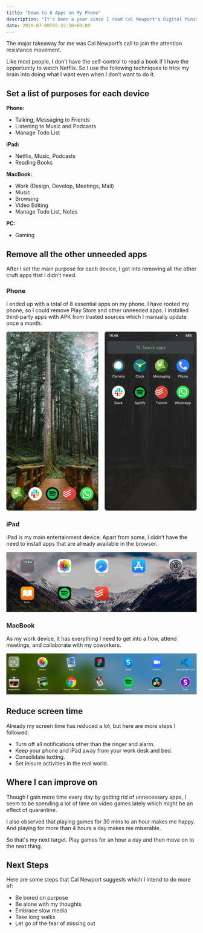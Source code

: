 ```yaml
---
title: "Down to 8 Apps on My Phone"
description: "It's been a year since I read Cal Newport's Digital Minimalism where he talks about taking back control of your time and not feeling like you need your phone attached to you all the time. Here are some steps I took to implement Digital Minimalism in my life."
date: 2020-07-08T02:22:50+00:00
---
```


The major takeaway for me was Cal Newport’s call to join the attention resistance movement.

Like most people, I don’t have the self-control to read a book if I have the opportunity to watch Netflix. So I use the following techniques to trick my brain into doing what I want even when I don’t want to do it.

## Set a list of purposes for each device

**Phone:**

- Talking, Messaging to Friends
- Listening to Music and Podcasts
- Manage Todo List

**iPad:**

- Netflix, Music, Podcasts
- Reading Books

**MacBook:**

- Work (Design, Develop, Meetings, Mail)
- Music
- Browsing
- Video Editing
- Manage Todo List, Notes

**PC:**

- Gaming

## Remove all the other unneeded apps

After I set the main purpose for each device, I got into removing all the other cruft apps that I didn’t need.

### Phone

I ended up with a total of 8 essential apps on my phone. I have rooted my phone, so I could remove Play Store and other unneeded apps. I installed third-party apps with APK from trusted sources which I manually update once a month.

![Screenshot of apps in my Phone](phone.png)

### iPad

iPad is my main entertainment device. Apart from some, I didn’t have the need to install apps that are already available in the browser.

![Screenshot of apps in my iPad](ipad.jpg)

### MacBook

As my work device, it has everything I need to get into a flow, attend meetings, and collaborate with my coworkers.

![Screenshot of apps in my MacBook](mac.png)

## Reduce screen time

Already my screen time has reduced a lot, but here are more steps I followed:

- Turn off all notifications other than the ringer and alarm.
- Keep your phone and iPad away from your work desk and bed.
- Consolidate texting.
- Set leisure activities in the real world.

## Where I can improve on

Though I gain more time every day by getting rid of unnecessary apps, I seem to be spending a lot of time on video games lately which might be an effect of quarantine.

I also observed that playing games for 30 mins to an hour makes me happy. And playing for more than 4 hours a day makes me miserable.

So that's my next target. Play games for an hour a day and then move on to the next thing.

## Next Steps

Here are some steps that Cal Newport suggests which I intend to do more of:

- Be bored on purpose
- Be alone with my thoughts
- Embrace slow media
- Take long walks
- Let go of the fear of missing out
